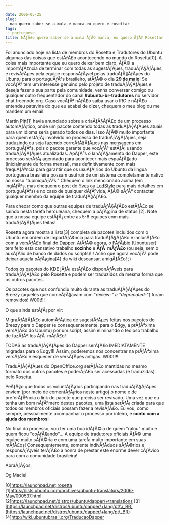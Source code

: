 ```yaml
---

date: 2006-05-25
slug: |
  nao-quero-saber-se-a-mula-e-manca-eu-quero-e-rosettar
tags:
 - portuguese
title: NÃƒÂ£o quero saber se a mula ÃƒÂ© manca, eu quero ÃƒÂ© Rosettar!
---
```


Foi anunciado hoje na lista de membros do Rosetta e Tradutores do Ubuntu
algumas das coisas que estÃƒÂ£o acontecendo no mundo do Rosetta\[0\]. A
coisa mais importante que eu quero deixar bem claro, ÃƒÂ© a
importÃƒÂ¢ncia de terminar com todas as sugestÃƒÂµes, traduÃƒÂ§ÃƒÂµes, e
revisÃƒÂµes pela equipe responsÃƒÂ¡vel pelas traduÃƒÂ§ÃƒÂµes do Ubuntu
para o portuguÃƒÂªs brasileiro, atÃƒÂ© o dia **29 de maio**! Se vocÃƒÂª
tem um interesse genuino pelo projeto de traduÃƒÂ§ÃƒÂµes e deseja fazer
a sua parte pela comunidade, venha conversar comigo ou qualquer outro
frequentador do canal **\#ubuntu-br-tradutores** no servidor
chat.freenode.org. Caso vocÃƒÂª nÃƒÂ£o saiba usar o IRC e nÃƒÂ£o
entendeu patavina do que eu acabei de dizer, chequem o meu blog ou me
mandem um email.

Martin Pitt\[1\] havia anunciado sobre a criaÃƒÂ§ÃƒÂ£o de um processo
automÃƒÂ¡tico, onde um pacote contendo todas as traduÃƒÂ§ÃƒÂµes atuais
para um idioma seria gerado todos os dias. Isso ÃƒÂ© muito importante
para quem estÃƒÂ¡ involvido no processo de traduÃƒÂ§ÃƒÂµes, seja
traduzindo ou seja fazendo correÃƒÂ§ÃƒÂµes nas mensagens em
portuguÃƒÂªs, pois o pacote garante que vocÃƒÂª estÃƒÂ¡ usando
traduÃƒÂ§ÃƒÂµes atualizadas. ApÃƒÂ³s o lanÃƒÂ§amento do Dapper, este
processo serÃƒÂ¡ agendado para acontecer mais espaÃƒÂ§ado (inicialmente
de forma mensal), mas definitivamente com mais frequÃƒÂªncia para
garantir que os usuÃƒÂ¡rios do Ubuntu da lingua portuguesa brasileira
possam usufruir de um sistema completamente nativo ao nosso
"tupiniquÃƒÂªs." Chequem o link mencionado acima (em inglÃƒÂªs, mas
chequem o post do [Yves](http://www.cetico.org/tech) ou
[LedStyle](http://ledstyle.tuxresources.org/) para mais detalhes em
portuguÃƒÂªs) e no caso de qualquer dÃƒÂºvida, ÃƒÂ© sÃƒÂ³ contactar
qualquer membro da equipe de traduÃƒÂ§ÃƒÂ£o.

Para checar como que outras equipes de traduÃƒÂ§ÃƒÂ£o estÃƒÂ£o se saindo
nesta tarefa herculeana, chequem a pÃƒÂ¡gina de status \[2\]. Note que a
nossa equipe estÃƒÂ¡ entre as 5-6 equipes com mais traduÃƒÂ§ÃƒÂµes
feitas!

Rosetta agora mostra a lista\[3\] completa de pacotes incluidos com o
Ubuntu em ordem de importÃƒÂ¢ncia para traduÃƒÂ§ÃƒÂ£o e inclusÃƒÂ£o com
a versÃƒÂ£o final do Dapper. AtÃƒÂ© agora, o
[FÃƒÂ¡bio](http://barraroumi.wordpress.com/tag/ubuntu/) (Ubuntuser) tem
feito esta cansativo trabalho **sozinho** e **ÃƒÂ  mÃƒÂ£o** (ou seja,
sem o auxÃƒÂ­lio de banco de dados ou scripts)!!! Acho que agora vocÃƒÂª
pode deixar aquela pÃƒÂ¡gina\[4\] da wiki descansar, amigÃƒÂ£o! ;)

Todos os pacotes do KDE jÃƒÂ¡ estÃƒÂ£o disponÃƒÂ­veis para
traduÃƒÂ§ÃƒÂ£o pelo Rosetta e podem ser traduzidos da mesma forma que os
outros pacotes.

Os pacotes que nos confundiu muito durante as traduÃƒÂ§ÃƒÂµes do Breezy
(aqueles que comeÃƒÂ§avam com "review-*\" e \"deprecated-*") foram
removidos! W00t!!!

O que ainda estÃƒÂ¡ por vir:

MigraÃƒÂ§ÃƒÂ£o automÃƒÂ¡tica de sugestÃƒÂµes feitas nos pacotes do
Breezy para o Dapper (e consequentemente, para o Edgy, a prÃƒÂ³xima
versÃƒÂ£o do Ubuntu) por um script, assim eliminando o tedioso trabalho
de fazÃƒÂª-los ÃƒÂ  mÃƒÂ£o!

TODAS as traduÃƒÂ§ÃƒÂµes do Dapper serÃƒÂ£o IMEDIATAMENTE migradas para
o Edgy!!! Assim, poderemos nos concentrar na prÃƒÂ³xima versÃƒÂ£o e
esquecer de versÃƒÂµes antigas. W00t!!!

TraduÃƒÂ§ÃƒÂµes do OpenOffice.org serÃƒÂ£o mantidas no mesmo formato dos
outros pacotes e poderÃƒÂ£o ser acessadas (e traduzidas) pelo Rosetta.

PeÃƒÂ§o que todos os voluntÃƒÂ¡rios participando nas traduÃƒÂ§ÃƒÂµes
enviem (por meio de comentÃƒÂ¡rios neste artigo) o nome e de
preferÃƒÂªncia o link do pacote que precisa ser revisado. Uma vez que eu
tenha um bom nÃƒÂºmero destes pacotes, uma lista serÃƒÂ¡ criada para que
todos os membros oficiais possam fazer a revisÃƒÂ£o. Eu vou, como
sempre, pessoalmente acompanhar o processo por inteiro, e **conto com a
ajuda dos membros**!

No final do processo, vou ter uma boa idÃƒÂ©ia de quem "ralou" muito e
quem ficou "coÃƒÂ§ando"... A equipe de tradutores oficiais ÃƒÂ© uma
equipe muito sÃƒÂ©ria e com uma tarefa muito importante em suas mÃƒÂ£os!
Consequentemente, somente indivÃƒÂ­duos sÃƒÂ©rios e responsÃƒÂ¡veis
terÃƒÂ£o a honra de prestar este enorme dever cÃƒÂ­vico para com a
comunidade brasileira!

AbraÃƒÂ§os,

Og Maciel

\[0\]<https://launchpad.net;rosetta>
\[1\]<https://lists.ubuntu.com/archives/ubuntu-translators/2006-May/000537.html>
\[2\]<https://launchpad.net/distros/ubuntu/dapper/+translations>
\[3\][https://launchpad.net/distros/ubuntu/dapper/+lang/pt\\\_BR](https://launchpad.net/distros/ubuntu/dapper/+lang/pt\_BR)
\[4\]<http://wiki.ubuntubrasil.org/TraducaoDapper>
